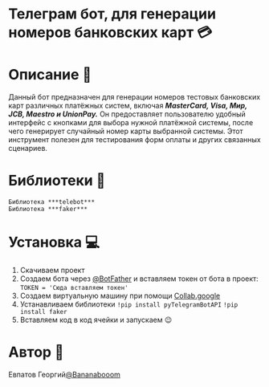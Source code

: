 # Телеграм бот, для генерации номеров банковских карт 💳

# Описание 🌴

Данный бот предназначен для генерации номеров тестовых банковских карт различных платёжных систем, включая ***MasterCard, Visa, Мир, JCB, Maestro и UnionPay.*** Он предоставляет пользователю удобный интерфейс с кнопками для выбора нужной платёжной системы, после чего генерирует случайный номер карты выбранной системы. Этот инструмент полезен для тестирования форм оплаты и других связанных сценариев.

# Библиотеки 📖
```
Библиотека ***telebot***
Библиотека ***faker***
```
# Установка 💻

1. Скачиваем проект
2. Создаем бота через [@BotFather](https://t.me/BotFather) и вставляем токен от бота в проект:
`TOKEN = 'Сюда вставляем токен'`
3. Создаем виртуальную машину при помощи [Collab.google](https://colab.research.google.com/)
4. Устанавливаем библиотеки
   `!pip install pyTelegramBotAPI`
   `!pip install faker`
5. Вставляем код в код ячейки и запускаем 😉
# Автор 🙂
Евпатов Георгий[@Bananabooom](https://t.me/Bananabooom)
